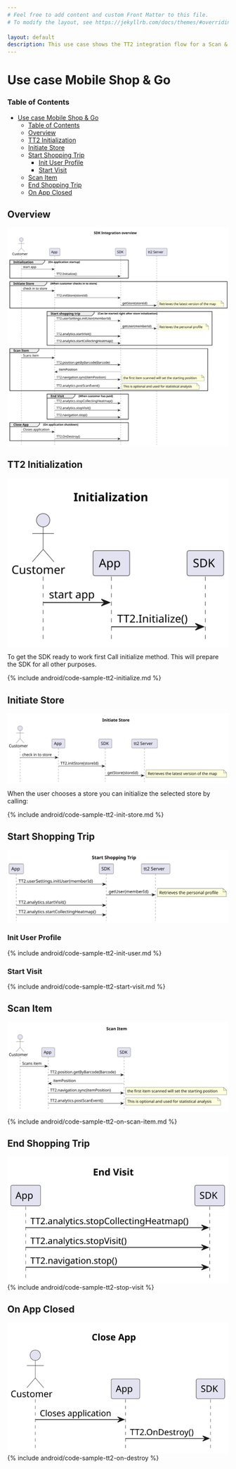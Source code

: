 ```yaml
---
# Feel free to add content and custom Front Matter to this file.
# To modify the layout, see https://jekyllrb.com/docs/themes/#overriding-theme-defaults

layout: default
description: This use case shows the TT2 integration flow for a Scan & Go moblie app.
---
```


# Use case Mobile Shop & Go
### Table of Contents
- [Use case Mobile Shop \& Go](#use-case-mobile-shop--go)
    - [Table of Contents](#table-of-contents)
  - [Overview](#overview)
  - [TT2 Initialization](#tt2-initialization)
  - [Initiate Store](#initiate-store)
  - [Start Shopping Trip](#start-shopping-trip)
    - [Init User Profile](#init-user-profile)
    - [Start Visit](#start-visit)
  - [Scan Item](#scan-item)
  - [End Shopping Trip](#end-shopping-trip)
  - [On App Closed](#on-app-closed)

## Overview
<img align="top" src="res/usecases/Integration%20Overview.svg">

## TT2 Initialization
<img align="top" src="res/usecases/Initialization.svg">

To get the SDK ready to work first Call initialize method. This will prepare the SDK for all other purposes.

{% include android/code-sample-tt2-initialize.md %}

## Initiate Store
<img align="top" src="res/usecases/Initiate%20Store.svg">

When the user chooses a store you can initialize the selected store by calling:

{% include android/code-sample-tt2-init-store.md %}

## Start Shopping Trip
<img align="top" src="res/usecases/Start%20Shopping%20Trip.svg">

### Init User Profile
{% include android/code-sample-tt2-init-user.md %}

### Start Visit
{% include android/code-sample-tt2-start-visit.md %}

## Scan Item
<img align="top" src="res/usecases/Scan%20Item.svg">

{% include android/code-sample-tt2-on-scan-item.md %}

## End Shopping Trip
<img align="top" src="res/usecases/End%20Visit.svg">
{% include android/code-sample-tt2-stop-visit %}

## On App Closed
<img align="top" src="res/usecases/Close%20App.svg">
{% include android/code-sample-tt2-on-destroy %}
